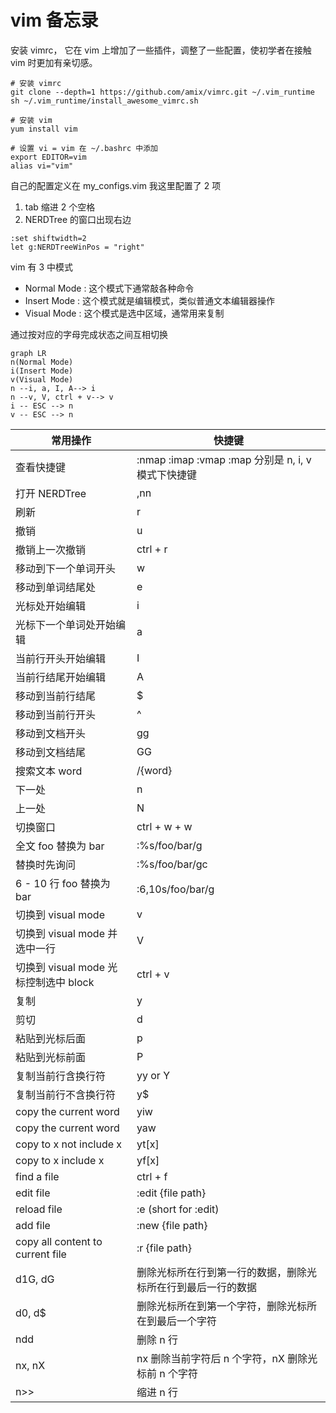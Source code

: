 # vim 备忘录

安装 vimrc， 它在 vim 上增加了一些插件，调整了一些配置，使初学者在接触 vim 时更加有亲切感。

```
# 安装 vimrc
git clone --depth=1 https://github.com/amix/vimrc.git ~/.vim_runtime
sh ~/.vim_runtime/install_awesome_vimrc.sh

# 安装 vim
yum install vim

# 设置 vi = vim 在 ~/.bashrc 中添加
export EDITOR=vim
alias vi="vim"
```
自己的配置定义在 my_configs.vim 我这里配置了 2 项
1. tab 缩进 2 个空格
2. NERDTree 的窗口出现右边

```
:set shiftwidth=2
let g:NERDTreeWinPos = "right"
```

vim 有 3 中模式

+ Normal Mode : 这个模式下通常敲各种命令
+ Insert Mode : 这个模式就是编辑模式，类似普通文本编辑器操作
+ Visual Mode : 这个模式是选中区域，通常用来复制

通过按对应的字母完成状态之间互相切换
```mermaid
graph LR
n(Normal Mode)
i(Insert Mode)
v(Visual Mode)
n --i, a, I, A--> i
n --v, V, ctrl + v--> v
i -- ESC --> n
v -- ESC --> n
```

|常用操作|快捷键|
|--|--|
|查看快捷键|:nmap :imap :vmap :map 分别是 n, i, v 模式下快捷键|
|打开 NERDTree |,nn|
|刷新| r |
|撤销| u |
|撤销上一次撤销| ctrl + r|
|移动到下一个单词开头         | w  |
|移动到单词结尾处             | e  |
|光标处开始编辑               | i  |
|光标下一个单词处开始编辑     | a  |
|当前行开头开始编辑           | I  |
|当前行结尾开始编辑           | A  |
|移动到当前行结尾             | $  |
|移动到当前行开头             | ^  |
|移动到文档开头               | gg |
|移动到文档结尾               | GG |
|搜索文本 word                           | /{word}           |
|下一处                             |   n               |
|上一处                             |   N               |
|切换窗口                   | ctrl + w + w         |
|全文 foo 替换为 bar                | :%s/foo/bar/g     |
|替换时先询问                       | :%s/foo/bar/gc    |
|6 - 10 行 foo 替换为 bar           | :6,10s/foo/bar/g  |
|切换到 visual mode                     | v                 |
|切换到 visual mode 并选中一行          | V                 |
|切换到 visual mode 光标控制选中 block                         | ctrl + v          |
|复制                               | y                 |
|剪切                                | d                 |
|粘贴到光标后面                 | p                 |
|粘贴到光标前面                | P                 |
|复制当前行含换行符                  | yy or Y           |
|复制当前行不含换行符    | y$                |
|copy the current word              | yiw               |
|copy the current word              | yaw               |
|copy to x not include x            | yt[x]             |
|copy to x include x                | yf[x]             |
|find a file                          | ctrl + f          |
|edit file                            | :edit {file path} |
|reload file                          | :e (short for :edit)|
|add file                             | :new {file path}  |
|copy all content to current file     | :r {file path}    |
|d1G, dG| 删除光标所在行到第一行的数据，删除光标所在行到最后一行的数据|
|d0, d$| 删除光标所在到第一个字符，删除光标所在到最后一个字符|
|ndd| 删除 n 行|
|nx, nX|nx 删除当前字符后 n 个字符，nX 删除光标前 n 个字符|
|n>>|缩进 n 行|
